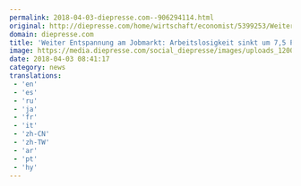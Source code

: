 ```yaml
---
permalink: 2018-04-03-diepresse.com--906294114.html
original: http://diepresse.com/home/wirtschaft/economist/5399253/Weiter-Entspannung-am-Jobmarkt_Arbeitslosigkeit-sinkt-um-75-Prozent?from=rss
domain: diepresse.com
title: 'Weiter Entspannung am Jobmarkt: Arbeitslosigkeit sinkt um 7,5 Prozent'
image: https://media.diepresse.com/social_diepresse/images/uploads_1200/2/d/5/5399253/C8631B41-DE1A-4C13-8BA0-14BF50F6A203_v0_h.jpg
date: 2018-04-03 08:41:17
category: news
translations: 
 - 'en'
 - 'es'
 - 'ru'
 - 'ja'
 - 'fr'
 - 'it'
 - 'zh-CN'
 - 'zh-TW'
 - 'ar'
 - 'pt'
 - 'hy'
---
```


